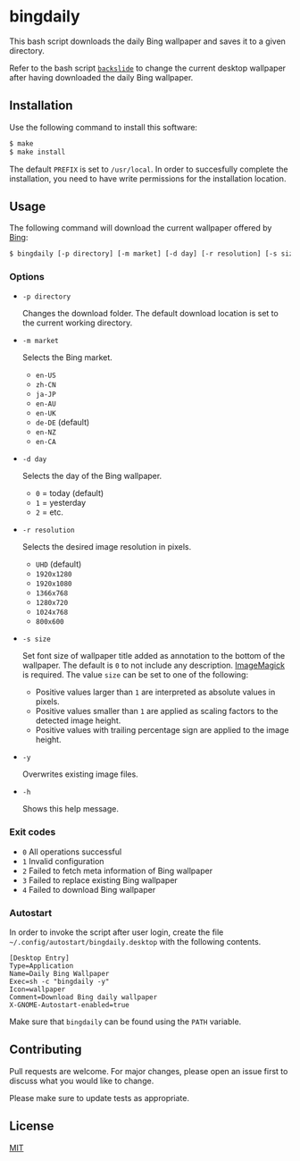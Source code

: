 # bingdaily

This bash script downloads the daily Bing wallpaper and saves it to a given directory.

Refer to the bash script [`backslide`](https://github.com/mboljen/backslide) to change the current desktop wallpaper after having downloaded the daily Bing wallpaper.

## Installation

Use the following command to install this software:

```bash
$ make
$ make install
```

The default `PREFIX` is set to `/usr/local`.  In order to succesfully complete the installation, you need to have write permissions for the installation location.

## Usage

The following command will download the current wallpaper offered by [Bing](https://www.bing.com/):

```bash
$ bingdaily [-p directory] [-m market] [-d day] [-r resolution] [-s size] [-y] [-h]
```

### Options

+ `-p directory`

  Changes the download folder.  The default download location is set to the current working directory.

+ `-m market`

  Selects the Bing market.

   - `en-US`
   - `zh-CN`
   - `ja-JP`
   - `en-AU`
   - `en-UK`
   - `de-DE` (default)
   - `en-NZ`
   - `en-CA`

+ `-d day`

  Selects the day of the Bing wallpaper.

  - `0` = today (default)
  - `1` = yesterday
  - `2` = etc.

+ `-r resolution`

  Selects the desired image resolution in pixels.

  - `UHD` (default)
  - `1920x1280`
  - `1920x1080`
  - `1366x768`
  - `1280x720`
  - `1024x768`
  - `800x600`

+ `-s size`

  Set font size of wallpaper title added as annotation to the bottom of the wallpaper. The default is `0` to not include any description.  [ImageMagick](https://www.imagemagick.org/) is required.  The value `size` can be set to one of the following:

  + Positive values larger than `1` are interpreted as absolute values in pixels.
  + Positive values smaller than `1` are applied as scaling factors to the detected image height.
  + Positive values with trailing percentage sign are applied to the image height.

+ `-y`

  Overwrites existing image files.

+ `-h`

  Shows this help message.

### Exit codes

+ `0` All operations successful
+ `1` Invalid configuration
+ `2` Failed to fetch meta information of Bing wallpaper
+ `3` Failed to replace existing Bing wallpaper
+ `4` Failed to download Bing wallpaper

### Autostart

In order to invoke the script after user login, create the file `~/.config/autostart/bingdaily.desktop` with the following contents.

```
[Desktop Entry]
Type=Application
Name=Daily Bing Wallpaper
Exec=sh -c "bingdaily -y"
Icon=wallpaper
Comment=Download Bing daily wallpaper
X-GNOME-Autostart-enabled=true
```

Make sure that `bingdaily` can be found using the `PATH` variable.

## Contributing

Pull requests are welcome. For major changes, please open an issue first to discuss what you would like to change.

Please make sure to update tests as appropriate.

## License

[MIT](https://choosealicense.com/licenses/mit/)
